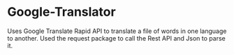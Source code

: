 # Google-Translator
Uses Google Translate Rapid API to translate a file of words in one language to another. Used the request package to call the Rest API and Json to parse it.
